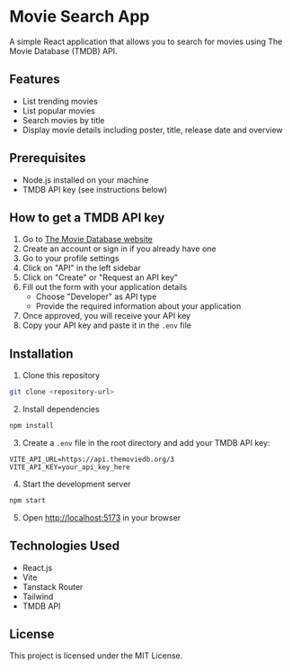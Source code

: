 # Movie Search App

A simple React application that allows you to search for movies using The Movie Database (TMDB) API.

## Features

- List trending movies
- List popular movies
- Search movies by title
- Display movie details including poster, title, release date and overview

## Prerequisites

- Node.js installed on your machine
- TMDB API key (see instructions below)

## How to get a TMDB API key

1. Go to [The Movie Database website](https://www.themoviedb.org/)
2. Create an account or sign in if you already have one
3. Go to your profile settings
4. Click on "API" in the left sidebar
5. Click on "Create" or "Request an API key"
6. Fill out the form with your application details
   - Choose "Developer" as API type
   - Provide the required information about your application
7. Once approved, you will receive your API key
8. Copy your API key and paste it in the `.env` file

## Installation

1. Clone this repository

```bash
git clone <repository-url>
```

2. Install dependencies

```bash
npm install
```

3. Create a `.env` file in the root directory and add your TMDB API key:
```
VITE_API_URL=https://api.themoviedb.org/3
VITE_API_KEY=your_api_key_here
```

4. Start the development server

```bash
npm start
```

5. Open [http://localhost:5173](http://localhost:5173) in your browser

## Technologies Used

- React.js
- Vite
- Tanstack Router
- Tailwind
- TMDB API

## License

This project is licensed under the MIT License.

